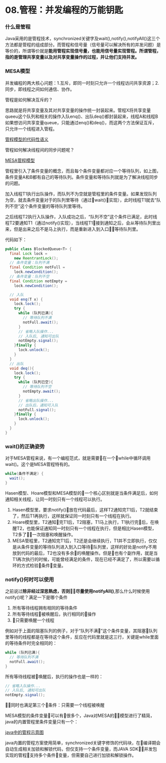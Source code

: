 # 08.管程：并发编程的万能钥匙

### 什么是管程
Java采用的是管程技术，synchronized关键字及wait(),notify(),notifyAll()这三个方法都是管程的组成部分。而管程和信号量（信号量可以解决所有的并发问题）是等价的，所谓等价就是**能用管程实现信号量，也能用信号量实现管程。所谓管程，指的是管理共享变量以及对共享变量操作的过程，并让他们支持并发。**

### MESA模型
并发编程的两大核心问题：1.互斥，即同一时刻只允许一个线程访问共享资源；2.同步，即线程之间如何通信、协作。

管程是如何解决互斥的？

思路就是将共享变量及其对共享变量的操作统一封装起来。管程X将共享变量queeu这个队列和相关的操作入队enq()、出队deq()都封装起来，线程A和线程B如果想访问共享变量queue，只能通过enq()和deq()，而这两个方法保证互斥，只允许一个线程进入管程。

[管程模型的代码性语义](../images/Java并发/管程模型的代码性语义.png)

管程如何解决线程间的同步问题呢？

[MESA管程模型](../images/Java并发/MESA模型.png)

管程里引入了条件变量的概念，而且每个条件变量都对应一个等待队列，如上图，条件变量A和B都有自己的等待队列。条件变量和等待队列就是为了解决线程同步的问题。

加入线程T1执行出队操作，而队列不为空就是管程里的条件变量。如果发现队列为空，就去条件变量对于的队列里等待（通过wait()实现），此时线程T1就去“队列不空”这个条件变量的等待队列里等待。

之后线程T2执行入队操作，入队成功之后，“队列不空”这个条件已满足，此时线程T2要通知T1（通过notify()实现），当线程T1接到通知之后，会从等待队列里出来，但是出来之后不是马上执行，而是重新进入到入口等待队列里。

代码如下：
```Java
public class BlockedQueue<T> {
  final Lock lock =
    new ReentrantLock();
  // 条件变量：队列不满  
  final Condition notFull =
    lock.newCondition();
  // 条件变量：队列不空  
  final Condition notEmpty =
    lock.newCondition();

  // 入队
  void enq(T x) {
    lock.lock();
    try {
      while (队列已满){
        // 等待队列不满
        notFull.await();
      }  
      // 省略入队操作...
      // 入队后, 通知可出队
      notEmpty.signal();
    }finally {
      lock.unlock();
    }
  }
  // 出队
  void deq(){
    lock.lock();
    try {
      while (队列已空){
        // 等待队列不空
        notEmpty.await();
      }
      // 省略出队操作...
      // 出队后，通知可入队
      notFull.signal();
    }finally {
      lock.unlock();
    }  
  }
}
```

### wait()的正确姿势
对于MESA管程来说，有一个编程范式，就是需要在一个while中循环调用wait()。这个是MESA管程特有的。

```Java
while(条件不满足) {
  wait();
}
```

Hasen模型、Hoare模型和MESA模型的一个核心区别就是当条件满足后，如何通知相关线程，让同一时刻只有一个线程可以执行。

1. Hasen模型里，要求notify()放在代码最后，这样T2通知完T1后，T2就结束了，然后T1再执行，这样就保证同一时刻只有一个线程在执行。
2. Hoare模型里，T2通知完T1后，T2阻塞，T1马上执行，T1执行完后，在唤醒T2，也能保证通知同一时刻只有一个线程在执行，但是相比Hasen模型，T2多了一次阻塞和唤醒操作。
3. MESA管程里，T2通知完T1后，T2还是会继续执行，T1并不立即执行，仅仅是从条件变量的等待队列进入到入口等待队列里，这样的好处是notify不用放到代码的最后，T2也没有多余的唤醒操作。但是也有个副作用，就是当T1再次执行的时候，可能曾经满足的条件，现在已经不满足了，所以需要以循环的方式检验条件变量。

### notify()何时可以使用
之前说过**除非经过深思熟虑，否则尽量使用notifyAll()**,那么什么时候使用notify()呢？满足一下是哪个条件

1. 所有等待线程拥有相同的等待条件
2. 所有等待线程被唤醒后，执行相同的操作
3. 只需要唤醒一个线程

例如对于上面的阻塞队列的例子，对于“队列不满”这个条件变量，其阻塞队列里等待的线程都是在等待这个条件，反应在代码里就是这三行，关键是while里面的等待条件时完全相同的：
```Java
while (队列已满){
  // 等待队列不满
  notFull.await();
}
```
所有等待线程被唤醒后，执行的操作也是一样的：
```Java
// 省略入队操作...
// 入队后, 通知可出队
notEmpty.signal();
```

同时也满足第三个条件：只需要一个线程被唤醒

MESA模型的条件变量可以有很多个，Java对MESA的模型进行了精简，java的内置管程里条件变量只有一个：


[java中的管程示意图](../images/Java并发/java中的管程示意图.png)

java内置的管程方案使用简单，synchronized关键字修饰的代码块，在编译期会自动生成相关加锁和解锁代码，但仅支持一个条件变量，而JAVA SDK并发包实现的管程支持多个条件变量，但需要自己进行加锁和解锁操作。
